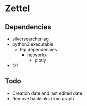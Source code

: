 # Zettel

## Dependencies
 - silversearcher-ag
 - python3 executable
    - Pip dependencies
        - networkx
            - plotly
 - fzf

## Todo
 - Creation date and last edited date
 - Remove backlinks from graph
